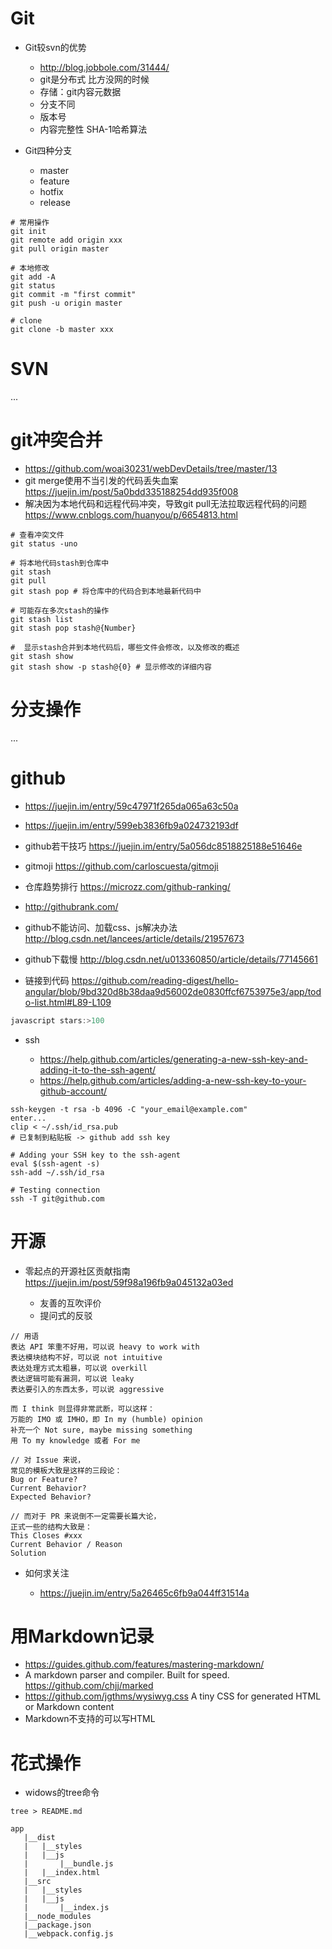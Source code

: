 # Git

- Git较svn的优势

  - <http://blog.jobbole.com/31444/>
  - git是分布式 比方没网的时候
  - 存储：git内容元数据
  - 分支不同
  - 版本号
  - 内容完整性 SHA-1哈希算法

- Git四种分支

  - master
  - feature
  - hotfix
  - release

```shell
# 常用操作
git init
git remote add origin xxx
git pull origin master

# 本地修改
git add -A
git status
git commit -m "first commit"
git push -u origin master

# clone
git clone -b master xxx
```

# SVN

...

# git冲突合并

- <https://github.com/woai30231/webDevDetails/tree/master/13>
- git merge使用不当引发的代码丢失血案 <https://juejin.im/post/5a0bdd335188254dd935f008>
- 解决因为本地代码和远程代码冲突，导致git pull无法拉取远程代码的问题 <https://www.cnblogs.com/huanyou/p/6654813.html>

```shell
# 查看冲突文件
git status -uno

# 将本地代码stash到仓库中
git stash
git pull
git stash pop # 将仓库中的代码合到本地最新代码中

# 可能存在多次stash的操作
git stash list
git stash pop stash@{Number}

#  显示stash合并到本地代码后，哪些文件会修改，以及修改的概述
git stash show
git stash show -p stash@{0} # 显示修改的详细内容
```

# 分支操作

...

# github

- <https://juejin.im/entry/59c47971f265da065a63c50a>
- <https://juejin.im/entry/599eb3836fb9a024732193df>
- github若干技巧 <https://juejin.im/entry/5a056dc8518825188e51646e>
- gitmoji <https://github.com/carloscuesta/gitmoji>
- 仓库趋势排行 <https://microzz.com/github-ranking/>
- <http://githubrank.com/>
- github不能访问、加载css、js解决办法 <http://blog.csdn.net/lancees/article/details/21957673>
- github下载慢 <http://blog.csdn.net/u013360850/article/details/77145661>

- 链接到代码 <https://github.com/reading-digest/hello-angular/blob/9bd320d8b38daa9d56002de0830ffcf6753975e3/app/todo-list.html#L89-L109>

```javascript
javascript stars:>100
```

- ssh

  - <https://help.github.com/articles/generating-a-new-ssh-key-and-adding-it-to-the-ssh-agent/>
  - <https://help.github.com/articles/adding-a-new-ssh-key-to-your-github-account/>

```shell
ssh-keygen -t rsa -b 4096 -C "your_email@example.com"
enter...
clip < ~/.ssh/id_rsa.pub
# 已复制到粘贴板 -> github add ssh key

# Adding your SSH key to the ssh-agent
eval $(ssh-agent -s)
ssh-add ~/.ssh/id_rsa

# Testing connection
ssh -T git@github.com
```

# 开源

- 零起点的开源社区贡献指南 <https://juejin.im/post/59f98a196fb9a045132a03ed>

  - 友善的互吹评价
  - 提问式的反驳

```shell
// 用语
表达 API 笨重不好用，可以说 heavy to work with
表达模块结构不好，可以说 not intuitive
表达处理方式太粗暴，可以说 overkill
表达逻辑可能有漏洞，可以说 leaky
表达要引入的东西太多，可以说 aggressive

而 I think 则显得非常武断，可以这样：
万能的 IMO 或 IMHO，即 In my (humble) opinion
补充一个 Not sure, maybe missing something
用 To my knowledge 或者 For me

// 对 Issue 来说，
常见的模板大致是这样的三段论：
Bug or Feature?
Current Behavior?
Expected Behavior?

// 而对于 PR 来说倒不一定需要长篇大论，
正式一些的结构大致是：
This Closes #xxx
Current Behavior / Reason
Solution
```

- 如何求关注

  - <https://juejin.im/entry/5a26465c6fb9a044ff31514a>

# 用Markdown记录

- <https://guides.github.com/features/mastering-markdown/>
- A markdown parser and compiler. Built for speed. <https://github.com/chjj/marked>
- <https://github.com/jgthms/wysiwyg.css> A tiny CSS for generated HTML or Markdown content
- Markdown不支持的可以写HTML

# 花式操作

- widows的tree命令

```shell
tree > README.md

app
   |__dist
   |   |__styles
   |   |__js
   |       |__bundle.js
   |   |__index.html
   |__src
   |   |__styles
   |   |__js
   |       |__index.js
   |__node_modules
   |__package.json
   |__webpack.config.js
````
